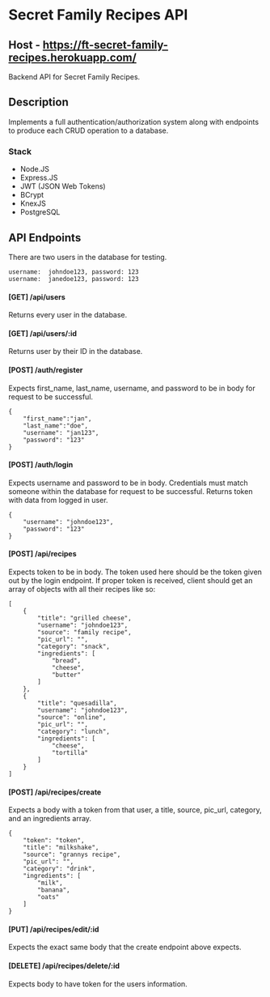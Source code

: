 # Secret Family Recipes API

## Host - https://ft-secret-family-recipes.herokuapp.com/

Backend API for Secret Family Recipes.

## Description

Implements a full authentication/authorization system along with endpoints to produce each CRUD operation to a database.

### Stack

- Node.JS
- Express.JS
- JWT (JSON Web Tokens)
- BCrypt
- KnexJS
- PostgreSQL

## API Endpoints

There are two users in the database for testing.

```
username:  johndoe123, password: 123
username:  janedoe123, password: 123
```

#### [GET] /api/users

Returns every user in the database.

#### [GET] /api/users/:id

Returns user by their ID in the database.

#### [POST] /auth/register

Expects first_name, last_name, username, and password to be in body for request to be successful.

```
{
    "first_name":"jan",
    "last_name":"doe",
    "username": "jan123",
    "password": "123"
}
```

#### [POST] /auth/login

Expects username and password to be in body. Credentials must match someone within the database for request to be successful. Returns token with data from logged in user.

```
{
    "username": "johndoe123",
    "password": "123"
}
```

#### [POST] /api/recipes

Expects token to be in body. The token used here should be the token given out by the login endpoint. If proper token is received, client should get an array of objects with all their recipes like so:

```
[
    {
        "title": "grilled cheese",
        "username": "johndoe123",
        "source": "family recipe",
        "pic_url": "",
        "category": "snack",
        "ingredients": [
            "bread",
            "cheese",
            "butter"
        ]
    },
    {
        "title": "quesadilla",
        "username": "johndoe123",
        "source": "online",
        "pic_url": "",
        "category": "lunch",
        "ingredients": [
            "cheese",
            "tortilla"
        ]
    }
]

```

#### [POST] /api/recipes/create

Expects a body with a token from that user, a title, source, pic_url, category, and an ingredients array.

```
{
    "token": "token",
    "title": "milkshake",
    "source": "grannys recipe",
    "pic_url": "",
    "category": "drink",
    "ingredients": [
        "milk",
        "banana",
        "oats"
    ]
}
```

#### [PUT] /api/recipes/edit/:id

Expects the exact same body that the create endpoint above expects.

#### [DELETE] /api/recipes/delete/:id

Expects body to have token for the users information.
